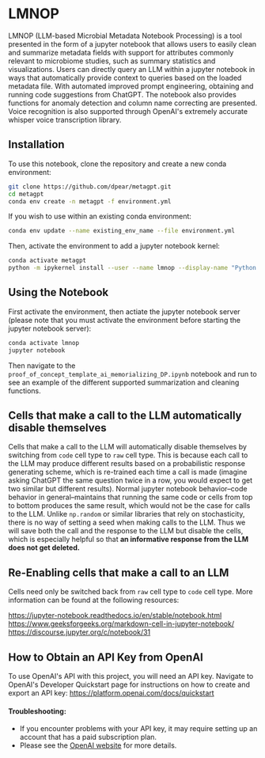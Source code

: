 # LMNOP

LMNOP (LLM-based Microbial Metadata Notebook Processing) is a tool presented in the form of a jupyter notebook that allows users to easily clean and summarize metadata fields with support for attributes commonly relevant to microbiome studies, such as summary statistics and visualizations. Users can directly query an LLM within a jupyter notebook in ways that automatically provide context to queries based on the loaded metadata file. With automated improved prompt engineering, obtaining and running code suggestions from ChatGPT. The notebook also provides functions for anomaly detection and column name correcting are presented. Voice recognition is also supported through OpenAI's extremely accurate whisper voice transcription library.


## Installation

To use this notebook, clone the repository and create a new conda environment:

```bash
git clone https://github.com/dpear/metagpt.git
cd metagpt
conda env create -n metagpt -f environment.yml
```

If you wish to use within an existing conda environment:
```bash
conda env update --name existing_env_name --file environment.yml
```

Then, activate the environment to add a jupyter notebook kernel:
```bash
conda activate metagpt
python -m ipykernel install --user --name lmnop --display-name "Python (lmnop jupyter kernel)"
```

## Using the Notebook

First activate the environment, then actiate the jupyter notebook server (please note that you must activate the environment before starting the jupyter notebook server):
```bash
conda activate lmnop
jupyter notebook
```
Then navigate to the `proof_of_concept_template_ai_memorializing_DP.ipynb` notebook and run to see an example of the different supported summarization and cleaning functions.

## Cells that make a call to the LLM automatically disable themselves
Cells that make a call to the LLM will automatically disable themselves by switching from `code` cell type to `raw` cell type. This is because each call to the LLM may produce different results based on a probabilistic response generating scheme, which is re-trained each time a call is made (imagine asking ChatGPT the same question twice in a row, you would expect to get two similar but different results). Normal jupyter notebook behavior–code behavior in general–maintains that running the same code or cells from top to bottom produces the same result, which would not be the case for calls to the LLM. Unlike `np.random` or similar libraries that rely on stochasticity, there is no way of setting a seed when making calls to the LLM. Thus we will save both the call and the response to the LLM but disable the cells, which is especially helpful so that **an informative response from the LLM does not get deleted.**

## Re-Enabling cells that make a call to an LLM
Cells need only be switched back from `raw` cell type to `code` cell type. More information can be found at the following resources:

https://jupyter-notebook.readthedocs.io/en/stable/notebook.html
https://www.geeksforgeeks.org/markdown-cell-in-jupyter-notebook/
https://discourse.jupyter.org/c/notebook/31


## How to Obtain an API Key from OpenAI

To use OpenAI's API with this project, you will need an API key.
Navigate to OpenAI's Developer Quickstart page for instructions on how to create and export an API key:
https://platform.openai.com/docs/quickstart

#### Troubleshooting:
- If you encounter problems with your API key, it may require setting up an account that has a paid subscription plan. 
- Please see the [OpenAI website](https://platform.openai.com/) for more details.
